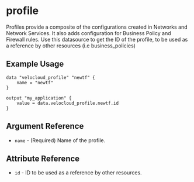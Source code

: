 # profile

Profiles provide a composite of the configurations created in Networks and Network Services. It also adds configuration for Business Policy and Firewall rules. Use this datasource to get the ID of the profile, to be used as a reference by other resources (i.e business_policies)

## Example Usage

```hcl
data "velocloud_profile" "newtf" {
    name = "newtf"
}

output "my_application" {
    value = data.velocloud_profile.newtf.id
}

```

## Argument Reference

* `name` - (Required) Name of the profile.

## Attribute Reference

* `id` - ID to be used as a reference by other resources.